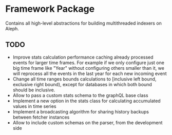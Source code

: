 # Framework Package

Contains all high-level abstractions for building multithreaded indexers on Aleph.

## TODO

- Improve stats calculation performance caching already processed events for larger time frames. For example if we only configure just one big time frame like "Year" without configuring others smaller than it, we will reprocess all the events in the last year for each new incoming event
- Change all time ranges bounds calculations to [inclusive left bound, exclusive right bound), except for databases in which both bound should be inclusive.
- Allow to pass a custom stats schema to the graphQL base class
- Implement a new option in the stats class for calculating accumulated values in time series
- Implement a broadcasting algorithm for sharing history backups between fetcher instances
- Allow to include custom schemas on the parser, from the development side
